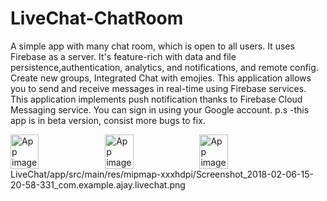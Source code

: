 # LiveChat-ChatRoom
A simple app with many chat room, which is open to all users. It uses Firebase as a server.
It's feature-rich with data and file persistence,authentication, analytics, and notifications, and remote config.
Create new groups, Integrated Chat with emojies.
This application allows you to send and receive messages in real-time using Firebase services.
This application implements push notification thanks to Firebase Cloud Messaging service.
You can  sign in using your Google account.
p.s -this app is in beta version, consist more bugs to fix.




<div style="display:flex;">
<img alt="App image" src="LiveChat/app/src/main/res/mipmap-xxxhdpi/Screenshot_2018-02-06-15-20-58-331_com.example.ajay.livechat.png " width="30%">
<img alt="App image" src="fastlane/metadata/android/en-US/images/phoneScreenshots/app_2.png" width="30%">
<img alt="App image" src="fastlane/metadata/android/en-US/images/phoneScreenshots/widget.png" width="30%">
</div>
 LiveChat/app/src/main/res/mipmap-xxxhdpi/Screenshot_2018-02-06-15-20-58-331_com.example.ajay.livechat.png 
